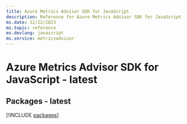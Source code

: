 ```yaml
---
title: Azure Metrics Advisor SDK for JavaScript
description: Reference for Azure Metrics Advisor SDK for JavaScript
ms.date: 12/22/2023
ms.topic: reference
ms.devlang: javascript
ms.service: metricsadvisor
---
```

# Azure Metrics Advisor SDK for JavaScript - latest
## Packages - latest
[!INCLUDE [packages](metrics-advisor-index.md)]